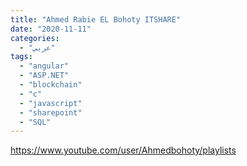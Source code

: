 ```yaml
---
title: "Ahmed Rabie EL Bohoty ITSHARE"
date: "2020-11-11"
categories:
  - "عربي"
tags:
  - "angular"
  - "ASP.NET"
  - "blockchain"
  - "c"
  - "javascript"
  - "sharepoint"
  - "SQL"
---
```


https://www.youtube.com/user/Ahmedbohoty/playlists
